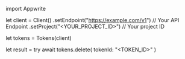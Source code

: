 import Appwrite

let client = Client()
    .setEndpoint("https://example.com/v1") // Your API Endpoint
    .setProject("<YOUR_PROJECT_ID>") // Your project ID

let tokens = Tokens(client)

let result = try await tokens.delete(
    tokenId: "<TOKEN_ID>"
)

